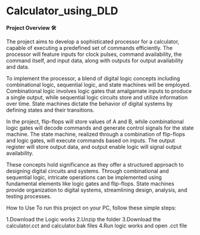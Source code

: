 # Calculator_using_DLD

**Project Overview 🛠️**

The project aims to develop a sophisticated processor for a calculator, capable of executing a predefined set of commands efficiently. The processor will feature inputs for clock pulses, command availability, the command itself, and input data, along with outputs for output availability and data.

To implement the processor, a blend of digital logic concepts including combinational logic, sequential logic, and state machines will be employed. Combinational logic involves logic gates that amalgamate inputs to produce a single output, while sequential logic circuits store and utilize information over time. State machines dictate the behavior of digital systems by defining states and their transitions.

In the project, flip-flops will store values of A and B, while combinational logic gates will decode commands and generate control signals for the state machine. The state machine, realized through a combination of flip-flops and logic gates, will execute commands based on inputs. The output register will store output data, and output enable logic will signal output availability.

These concepts hold significance as they offer a structured approach to designing digital circuits and systems. Through combinational and sequential logic, intricate operations can be implemented using fundamental elements like logic gates and flip-flops. State machines provide organization to digital systems, streamlining design, analysis, and testing processes.

How to Use
To run this project on your PC, follow these simple steps:

1.Download the Logic works
2.Unzip the folder
3.Download the calculator.cct and calculator.bak files
4.Run logic works and open .cct file
